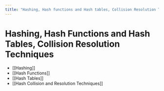 ```yaml
---
title: "Hashing, Hash functions and Hash tables, Collision Resolution Techniques"
---
```

# Hashing, Hash Functions and Hash Tables, Collision Resolution Techniques

- [[Hashing]]
- [[Hash Functions]]
- [[Hash Tables]]
- [[Hash Collision and Resolution Techniques]]